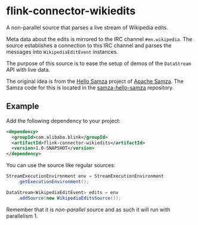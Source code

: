 # flink-connector-wikiedits

A non-parallel source that parses a live stream of Wikipedia edits.

Meta data about the edits is mirrored to the IRC channel `#en.wikipedia`. The
source establishes a connection to this IRC channel and parses the messages
into `WikipediaEditEvent` instances.

The purpose of this source is to ease the setup of demos of the `DataStream`
API with live data.

The original idea is from the [Hello Samza](https://samza.apache.org/startup/hello-samza/latest/)
project of [Apache Samza](http://samza.apache.org). The Samza code for this is located in the
[samza-hello-samza](https://github.com/apache/samza-hello-samza) repository.

## Example

Add the following dependency to your project:

```xml
<dependency>
  <groupId>com.alibaba.blink</groupId>
  <artifactId>flink-connector-wikiedits</artifactId>
  <version>1.0-SNAPSHOT</version>
</dependency>
```

You can use the source like regular sources:

```java
StreamExecutionEnvironment env = StreamExecutionEnvironment
    .getExecutionEnvironment();

DataStream<WikipediaEditEvent> edits = env
    .addSource(new WikipediaEditsSource());
```
Remember that it is *non-parallel* source and as such it will run with
parallelism 1.
